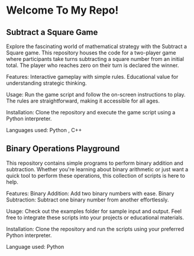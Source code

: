 # Welcome To My Repo!

## Subtract a Square Game
Explore the fascinating world of mathematical strategy with the Subtract a Square game. This repository houses the code for a two-player game where participants take turns subtracting a square number from an initial total. The player who reaches zero on their turn is declared the winner.

Features:
Interactive gameplay with simple rules.
Educational value for understanding strategic thinking.

Usage:
Run the game script and follow the on-screen instructions to play. The rules are straightforward, making it accessible for all ages.

Installation:
Clone the repository and execute the game script using a Python interpreter.

Languages used: Python , C++


## Binary Operations Playground
This repository contains simple programs to perform binary addition and subtraction. Whether you're learning about binary arithmetic or just want a quick tool to perform these operations, this collection of scripts is here to help.

Features:
Binary Addition: Add two binary numbers with ease.
Binary Subtraction: Subtract one binary number from another effortlessly.

Usage:
Check out the examples folder for sample input and output. Feel free to integrate these scripts into your projects or educational materials.

Installation:
Clone the repository and run the scripts using your preferred Python interpreter.

Language used: Python


